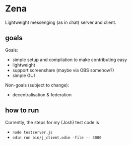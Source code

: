 # Zena

Lightweight messenging (as in chat) server and client.

## goals

Goals:

- simple setup and compilation to make contributing easy
- lightweight
- support screenshare (maybe via OBS somehow?)
- simple GUI

Non-goals (subject to change):

- decentralisation & federation

## how to run

Currently, the steps for my (Josh) test code is

- `node testserver.js`
- `odin run bin/j_client.odin -file -- 3000`
